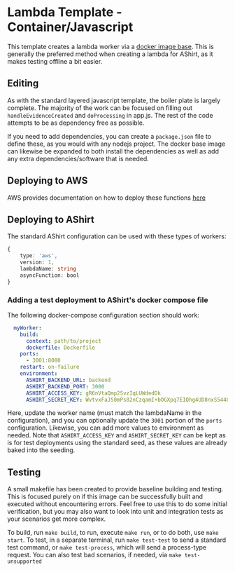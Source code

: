 # Lambda Template - Container/Javascript

This template creates a lambda worker via a [docker image base](https://docs.aws.amazon.com/lambda/latest/dg/images-create.html). This is generally the preferred method when creating a lambda for AShirt, as it makes testing offline a bit easier.

## Editing

As with the standard layered javascript template, the boiler plate is largely complete. The majority of the work can be focused on filling out `handleEvidenceCreated` and `doProcessing` in app.js. The rest of the code attempts to be as dependency free as possible.

If you need to add dependencies, you can create a `package.json` file to define these, as you would with any nodejs project. The docker base image can likewise be expanded to both install the dependencies as well as add any extra dependencies/software that is needed.

## Deploying to AWS

AWS provides documentation on how to deploy these functions [here](https://docs.aws.amazon.com/lambda/latest/dg/images-create.html#images-upload)

## Deploying to AShirt

The standard AShirt configuration can be used with these types of workers:

```ts
{
    type: 'aws',
    version: 1,
    lambdaName: string
    asyncFunction: bool
}
```

### Adding a test deployment to AShirt's docker compose file

The following docker-compose configuration section should work:

```yml
  myWorker:
    build:
      context: path/to/project
      dockerfile: Dockerfile
    ports:
      - 3001:8080
    restart: on-failure
    environment:
      ASHIRT_BACKEND_URL: backend
      ASHIRT_BACKEND_PORT: 3000
      ASHIRT_ACCESS_KEY: gR6nVtaQmp2SvzIqLUWdedDk
      ASHIRT_SECRET_KEY: WvtvxFaJS0mPs82nCzqamI+bOGXpq7EIQhg4UD8nxS5448XG9N0gNAceJGBLPdCA3kAzC4MdUSHnKCJ/lZD++A==
```

Here, update the worker name (must match the lambdaName in the configuration), and you can optionally update the `3001` portion of the `ports` configuration. Likewise, you can add more values to environment as needed. Note that `ASHIRT_ACCESS_KEY` and `ASHIRT_SECRET_KEY` can be kept as is for test deployments using the standard seed, as these values are already baked into the seeding.

## Testing

A small makefile has been created to provide baseline building and testing. This is focused purely on if this image can be successfully built and executed without encountering errors. Feel free to use this to do some initial verification, but you may also want to look into unit and integration tests as your scenarios get more complex.

To build, run `make build`, to run, execute `make run`, or to do both, use `make start`. To test, in a separate terminal, run `make test-test` to send a standard test command, or `make test-process`, which will send a process-type request. You can also test bad scenarios, if needed, via `make test-unsupported`
